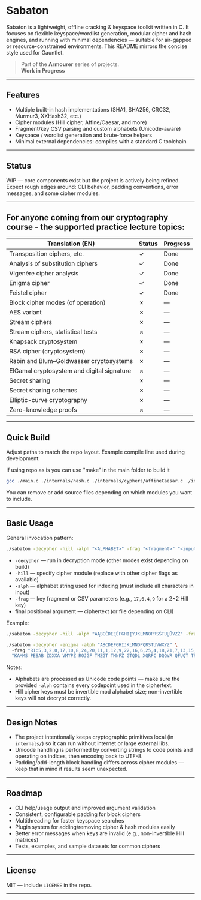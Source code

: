 # Sabaton

Sabaton is a lightweight, offline cracking & keyspace toolkit written in C. It focuses on flexible keyspace/wordlist generation, modular cipher and hash engines, and running with minimal dependencies — suitable for air-gapped or resource-constrained environments. This README mirrors the concise style used for Gauntlet.

> Part of the **Armourer** series of projects.  
> **Work in Progress**

---

## Features

* Multiple built-in hash implementations (SHA1, SHA256, CRC32, Murmur3, XXHash32, etc.)
* Cipher modules (Hill cipher, Affine/Caesar, and more)
* Fragment/key CSV parsing and custom alphabets (Unicode-aware)
* Keyspace / wordlist generation and brute-force helpers
* Minimal external dependencies: compiles with a standard C toolchain

---

## Status

WIP — core components exist but the project is actively being refined. Expect rough edges around: CLI behavior, padding conventions, error messages, and some cipher modules.

---

## For anyone coming from our cryptography course - the supported practice lecture topics:

| Translation (EN)                           | Status | Progress    |
| ------------------------------------------ | ------ | ----------- |
| Transposition ciphers, etc.                | ✓      | Done        |
| Analysis of substitution ciphers           | ✓      | Done        |
| Vigenère cipher analysis                   | ✓      | Done        |
| Enigma cipher                              | ✓      | Done        |
| Feistel cipher                             | ✓      | Done        |
| Block cipher modes (of operation)          | ✗      | —           |
| AES variant                                | ✗      | —           |
| Stream ciphers                             | ✗      | —           |
| Stream ciphers, statistical tests          | ✗      | —           |
| Knapsack cryptosystem                      | ✗      | —           |
| RSA cipher (cryptosystem)                  | ✗      | —           |
| Rabin and Blum–Goldwasser cryptosystems    | ✗      | —           |
| ElGamal cryptosystem and digital signature | ✗      | —           |
| Secret sharing                             | ✗      | —           |
| Secret sharing schemes                     | ✗      | —           |
| Elliptic-curve cryptography                | ✗      | —           |
| Zero-knowledge proofs                      | ✗      | —           |


---

## Quick Build

Adjust paths to match the repo layout. Example compile line used during development:

If using repo as is you can use "make" in the main folder to build it

```bash
gcc ./main.c ./internals/hash.c ./internals/cyphers/affineCaesar.c ./internals/cyphers/enigma.c ./internals/cyphers/aes.c ./internals/cyphers/feistel.c ./internals/cyphers/hill.c ./internals/cyphers/scytale.c ./internals/cyphers/transposition.c ./internals/cyphers/vigenere.c ./internals/hashes/crc32.c ./internals/hashes/murmur3.c ./internals/hashes/sha1.c ./internals/hashes/sha256.c ./internals/hashes/xxhash32.c ./internals/lithuanian.c -lm -o sabaton
```

You can remove or add source files depending on which modules you want to include.

---

## Basic Usage

General invocation pattern:

```bash
./sabaton -decypher -hill -alph "<ALPHABET>" -frag "<fragment>" "<input>"
```

* `-decypher` — run in decryption mode (other modes exist depending on build)
* `-hill` — specify cipher module (replace with other cipher flags as available)
* `-alph` — alphabet string used for indexing (must include all characters in input)
* `-frag` — key fragment or CSV parameters (e.g., `17,6,4,9` for a 2×2 Hill key)
* final positional argument — ciphertext (or file depending on CLI)

Example:

```bash
./sabaton -decypher -hill -alph "AĄBCČDEĘĖFGHIĮYJKLMNOPRSŠTUŲŪVZŽ" -frag "17,6,4,9" "TBKKI HĄŪRH ..."
```

```bash
./sabaton -decypher -enigma -alph "ABCDEFGHIJKLMNOPQRSTUVWXYZ" \ 
  -frag "R1:5,3,2,0,17,10,8,24,20,11,1,12,9,22,16,6,25,4,18,21,7,13,15,23,19,14|R2:20,3,24,18,8,5,15,4,7,11,0,13,9,22,12,23,10,1,19,21,17,16,2,25,6,14|KEY:3,?" \
  "KAMMS PESAB ZDXXA VMYPZ ROJGF TMZGT TMNFZ GTQDL XQRPC DQQVR QFUQT TPOY"
  ```

Notes:

* Alphabets are processed as Unicode code points — make sure the provided `-alph` contains every codepoint used in the ciphertext.
* Hill cipher keys must be invertible mod alphabet size; non-invertible keys will not decrypt correctly.

---

## Design Notes

* The project intentionally keeps cryptographic primitives local (in `internals/`) so it can run without internet or large external libs.
* Unicode handling is performed by converting strings to code points and operating on indices, then encoding back to UTF-8.
* Padding/odd-length block handling differs across cipher modules — keep that in mind if results seem unexpected.

---

## Roadmap

* CLI help/usage output and improved argument validation
* Consistent, configurable padding for block ciphers
* Multithreading for faster keyspace searches
* Plugin system for adding/removing cipher & hash modules easily
* Better error messages when keys are invalid (e.g., non-invertible Hill matrices)
* Tests, examples, and sample datasets for common ciphers

---

## License

MIT — include `LICENSE` in the repo.

---
